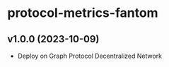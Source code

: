 # protocol-metrics-fantom

## v1.0.0 (2023-10-09)

- Deploy on Graph Protocol Decentralized Network
